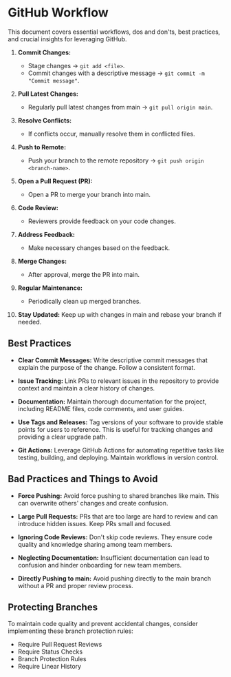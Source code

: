 # GitHub Workflow

This document covers essential workflows, dos and don'ts, best practices, and crucial insights for leveraging GitHub.

1. **Commit Changes:** 
   - Stage changes → `git add <file>`.
   - Commit changes with a descriptive message → `git commit -m "Commit message"`.

2. **Pull Latest Changes:** 
   - Regularly pull latest changes from main → `git pull origin main`.

3. **Resolve Conflicts:** 
   - If conflicts occur, manually resolve them in conflicted files.

4. **Push to Remote:** 
   - Push your branch to the remote repository → `git push origin <branch-name>`.

5. **Open a Pull Request (PR):** 
   - Open a PR to merge your branch into main.

6. **Code Review:** 
   - Reviewers provide feedback on your code changes.

7. **Address Feedback:** 
   - Make necessary changes based on the feedback.

8. **Merge Changes:** 
   - After approval, merge the PR into main.

9. **Regular Maintenance:** 
   - Periodically clean up merged branches.

10. **Stay Updated:** 
    Keep up with changes in main and rebase your branch if needed.


## Best Practices

- **Clear Commit Messages:**
  Write descriptive commit messages that explain the purpose of the change. Follow a consistent format.
  
- **Issue Tracking:**
  Link PRs to relevant issues in the repository to provide context and maintain a clear history of changes.
  
- **Documentation:**
  Maintain thorough documentation for the project, including README files, code comments, and user guides.
  
- **Use Tags and Releases:**
  Tag versions of your software to provide stable points for users to reference. This is useful for tracking changes and providing a clear upgrade path.
  
- **Git Actions:**
  Leverage GitHub Actions for automating repetitive tasks like testing, building, and deploying. Maintain workflows in version control.


## Bad Practices and Things to Avoid

- **Force Pushing:**
  Avoid force pushing to shared branches like main. This can overwrite others' changes and create confusion.
  
- **Large Pull Requests:**
  PRs that are too large are hard to review and can introduce hidden issues. Keep PRs small and focused.
  
- **Ignoring Code Reviews:**
  Don't skip code reviews. They ensure code quality and knowledge sharing among team members.
  
- **Neglecting Documentation:**
  Insufficient documentation can lead to confusion and hinder onboarding for new team members.
  
- **Directly Pushing to main:**
  Avoid pushing directly to the main branch without a PR and proper review process.


## Protecting Branches

To maintain code quality and prevent accidental changes, consider implementing these branch protection rules:

- Require Pull Request Reviews
- Require Status Checks
- Branch Protection Rules
- Require Linear History